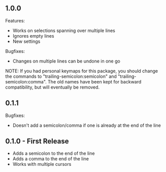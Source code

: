 ## 1.0.0
Features:
* Works on selections spanning over multiple lines
* Ignores empty lines
* New settings

Bugfixes:
* Changes on multiple lines can be undone in one go

NOTE: If you had personal keymaps for this package, you should change the commands to "trailing-semicolon:semicolon" and "trailing-semicolon:comma". The old names have been kept for backward compatibility, but will eventually be removed.

## 0.1.1
Bugfixes:
* Doesn't add a semicolon/comma if one is already at the end of the line

## 0.1.0 - First Release
* Adds a semicolon to the end of the line
* Adds a comma to the end of the line
* Works with multiple cursors
